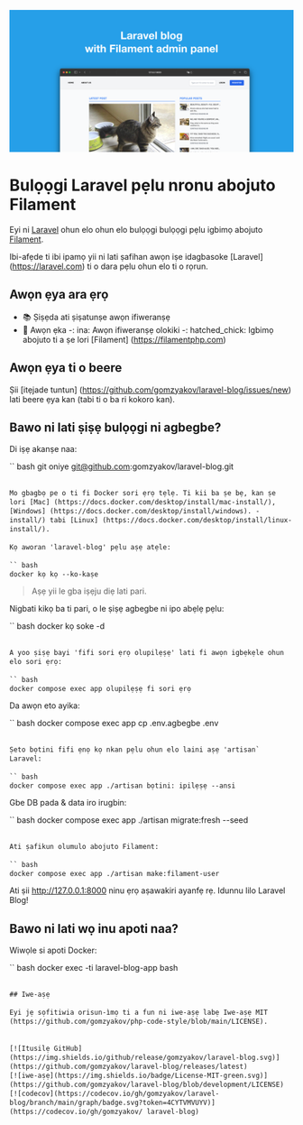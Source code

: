 ![Bulọọgi Laravel pẹlu igbimọ abojuto Filament](../docs/social-preview-en.png)

# Bulọọgi Laravel pẹlu nronu abojuto Filament

Eyi ni [Laravel](https://laravel.com) ohun elo ohun elo bulọọgi bulọọgi pẹlu igbimọ abojuto [Filament](https://filamentphp.com).

Ibi-afẹde ti ibi ipamọ yii ni lati ṣafihan awọn iṣe idagbasoke [Laravel] (https://laravel.com) ti o dara pẹlu ohun elo ti o rọrun.

## Awọn ẹya ara ẹrọ

- 📚 Ṣiṣẹda ati ṣiṣatunṣe awọn ifiweranṣẹ
- 🥑 Awọn ẹka
-: ina: Awọn ifiweranṣẹ olokiki
-: hatched_chick: Igbimọ abojuto ti a ṣe lori [Filament] (https://filamentphp.com)

## Awọn ẹya ti o beere

Ṣii [itẹjade tuntun] (https://github.com/gomzyakov/laravel-blog/issues/new) lati beere ẹya kan (tabi ti o ba ri kokoro kan).

## Bawo ni lati ṣiṣẹ bulọọgi ni agbegbe?

Di iṣẹ akanṣe naa:

`` bash
git oniye git@github.com:gomzyakov/laravel-blog.git
```

Mo gbagbọ pe o ti fi Docker sori ẹrọ tẹlẹ. Ti kii ba ṣe bẹ, kan ṣe lori [Mac] (https://docs.docker.com/desktop/install/mac-install/), [Windows] (https://docs.docker.com/desktop/install/windows). -install/) tabi [Linux] (https://docs.docker.com/desktop/install/linux-install/).

Kọ aworan 'laravel-blog' pẹlu aṣẹ atẹle:

`` bash
docker kọ kọ --ko-kaṣe
```

> Aṣẹ yii le gba iṣẹju diẹ lati pari.

Nigbati kikọ ba ti pari, o le ṣiṣẹ agbegbe ni ipo abẹlẹ pẹlu:

`` bash
docker kọ soke -d
```

A yoo ṣiṣẹ bayi 'fifi sori ẹrọ olupilẹṣẹ' lati fi awọn igbẹkẹle ohun elo sori ẹrọ:

`` bash
docker compose exec app olupilẹṣẹ fi sori ẹrọ
```

Da awọn eto ayika:

`` bash
docker compose exec app cp .env.agbegbe .env
```

Ṣeto bọtini fifi ẹnọ kọ nkan pẹlu ohun elo laini aṣẹ 'artisan` Laravel:

`` bash
docker compose exec app ./artisan bọtini: ipilẹṣẹ --ansi
```

Gbe DB pada & data iro irugbin:

`` bash
docker compose exec app ./artisan migrate:fresh --seed
```

Ati ṣafikun olumulo abojuto Filament:

`` bash
docker compose exec app ./artisan make:filament-user
```

Ati ṣii http://127.0.0.1:8000 ninu ẹrọ aṣawakiri ayanfẹ rẹ. Idunnu lilo Laravel Blog!

## Bawo ni lati wọ inu apoti naa?

Wiwọle si apoti Docker:

`` bash
docker exec -ti laravel-blog-app bash
```

## Iwe-aṣẹ

Eyi jẹ sọfitiwia orisun-ìmọ ti a fun ni iwe-aṣẹ labẹ Iwe-aṣẹ MIT (https://github.com/gomzyakov/php-code-style/blob/main/LICENSE).


[![Itusilẹ GitHub](https://img.shields.io/github/release/gomzyakov/laravel-blog.svg)](https://github.com/gomzyakov/laravel-blog/releases/latest)
[![iwe-aṣẹ](https://img.shields.io/badge/License-MIT-green.svg)](https://github.com/gomzyakov/laravel-blog/blob/development/LICENSE)
[![codecov](https://codecov.io/gh/gomzyakov/laravel-blog/branch/main/graph/badge.svg?token=4CYTVMVUYV)](https://codecov.io/gh/gomzyakov/ laravel-blog)